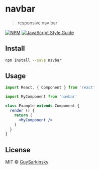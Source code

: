 # navbar

> responsive nav bar

[![NPM](https://img.shields.io/npm/v/navbar.svg)](https://www.npmjs.com/package/navbar) [![JavaScript Style Guide](https://img.shields.io/badge/code_style-standard-brightgreen.svg)](https://standardjs.com)

## Install

```bash
npm install --save navbar
```

## Usage

```jsx
import React, { Component } from 'react'

import MyComponent from 'navbar'

class Example extends Component {
  render () {
    return (
      <MyComponent />
    )
  }
}
```

## License

MIT © [GuySarkinsky](https://github.com/GuySarkinsky)
